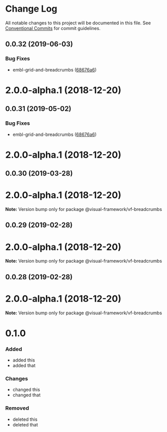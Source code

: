 # Change Log

All notable changes to this project will be documented in this file.
See [Conventional Commits](https://conventionalcommits.org) for commit guidelines.

## 0.0.32 (2019-06-03)


### Bug Fixes

* embl-grid-and-breadcrumbs ([68676a6](https://github.com/visual-framework/vf-core/commit/68676a6))



# 2.0.0-alpha.1 (2018-12-20)





## 0.0.31 (2019-05-02)


### Bug Fixes

* embl-grid-and-breadcrumbs ([68676a6](https://github.com/visual-framework/vf-core/commit/68676a6))



# 2.0.0-alpha.1 (2018-12-20)





## 0.0.30 (2019-03-28)



# 2.0.0-alpha.1 (2018-12-20)

**Note:** Version bump only for package @visual-framework/vf-breadcrumbs





## 0.0.29 (2019-02-28)



# 2.0.0-alpha.1 (2018-12-20)

**Note:** Version bump only for package @visual-framework/vf-breadcrumbs





## 0.0.28 (2019-02-28)



# 2.0.0-alpha.1 (2018-12-20)

**Note:** Version bump only for package @visual-framework/vf-breadcrumbs





# 0.1.0

### Added
- added this
- added that

### Changes

- changed this
- changed that

### Removed

- deleted this
- deleted that
